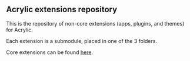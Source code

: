 
## Acrylic extensions repository

This is the repository of non-core extensions (apps, plugins, and themes) for Acrylic.

Each extension is a submodule, placed in one of the 3 folders.

Core extensions can be found [here](https://github.com/acrylic-os/core/tree/main/extensions).